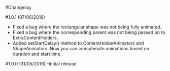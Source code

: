 #Changelog

#1.0.1 (07/06/2016)
- Fixed a bug where the rectangular shape was not being fully animated.
- Fixed a bug where the corresponding parent was not being passed on to ExtraContentHolders.
- Added setStartDelay() method to ContentHolderAnimators and ShapeAnimators. Now you can concatenate animations based on duration and start time. 

#1.0.0 (31/05/2016)
-Initial release